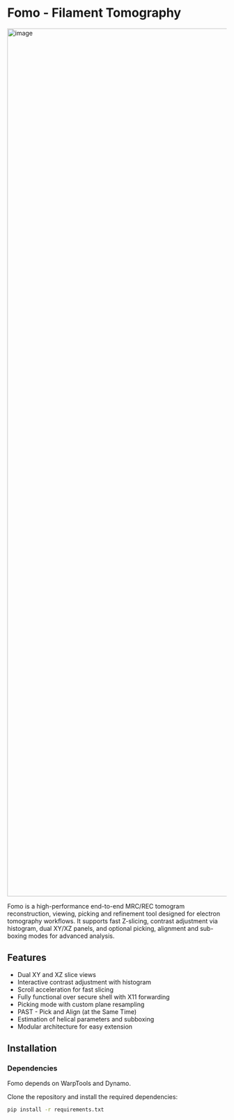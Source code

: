 # Fomo - Filament Tomography
<img width="2556" height="1990" alt="image" src="https://github.com/user-attachments/assets/d405269c-4d8f-4896-847e-99b274f419b9" />


Fomo is a high-performance end-to-end MRC/REC tomogram reconstruction, viewing, picking and refinement tool designed for electron tomography workflows.
It supports fast Z-slicing, contrast adjustment via histogram, dual XY/XZ panels, and optional picking, alignment and sub-boxing modes for advanced analysis.

## Features
- Dual XY and XZ slice views
- Interactive contrast adjustment with histogram
- Scroll acceleration for fast slicing
- Fully functional over secure shell with X11 forwarding
- Picking mode with custom plane resampling
- PAST - Pick and Align (at the Same Time)
- Estimation of helical parameters and subboxing
- Modular architecture for easy extension

## Installation
### Dependencies
Fomo depends on WarpTools and Dynamo. 

Clone the repository and install the required dependencies:
```bash
pip install -r requirements.txt
